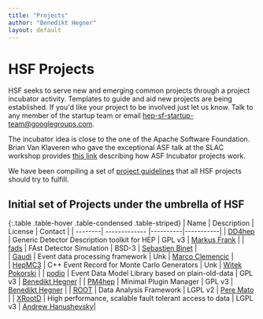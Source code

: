 ```yaml
---
title: "Projects"
author: "Benedikt Hegner"
layout: default
---
```


# HSF Projects

HSF seeks to serve new and emerging common projects through a project incubator activity. Templates to guide and aid new projects are being established. If you'd like your project to be involved just let us know. Talk to any member of the startup team or email hep-sf-startup-team@googlegroups.com.

The incubator idea is close to the one of the Apache Software Foundation. Brian Van Klaveren who gave the exceptional ASF talk at the SLAC workshop provides [this link](http://www.apache.org/foundation/how-it-works.html#incubator) describing how ASF Incubator projects work.

We have been compiling a set of [project guidelines](project_guidelines.html) that all HSF projects should try to fulfill.

## Initial set of Projects under the umbrella of HSF

{:.table .table-hover .table-condensed .table-striped}
| Name  | Description | License | Contact |
| --------| ------------- |----------|-----------|
| [DD4hep](http://hepsoftware.org/e/dd4hep)   | Generic Detector Description toolkit for HEP  | GPL v3 | [Markus Frank](mailto:marks.frank@cern.ch) |
| [fads](http://hepsoftware.org/e/fads)          | FAst Detector Simulation  | BSD-3 | [Sebastien Binet](mailto:binet@cern.ch) |  
| [Gaudi](http://hepsoftware.org/e/gaudi)          | Event data processing framework | Unk | [Marco Clemencic](mailto:marco.clemencic@cern.ch) |  
| [HepMC3](http://hepsoftware.org/e/hepmc3) | C++ Event Record for Monte Carlo Generators | Unk | [Witek Pokorski](mailto:witold.pokorski@cern.ch) |
| [podio](https://github.com/hegner/podio) | Event Data Model Library based on plain-old-data | GPL v3 | [Benedikt Hegner](mailto:benedikt.hegner@cern.ch) |
| [PM4hep](https://github.com/hegner/PM4hep) | Minimal Plugin Manager | GPL v3 | [Benedikt Hegner](mailto:benedikt.hegner@cern.ch) |
| [ROOT](http://hepsoftware.org/e/root)            | Data Analysis Framework | LGPL v2 | [Pere Mato](mailto:pere.mato@cern.ch) |
| [XRootD](http://hepsoftware.org/e/xrootd)     | High performance, scalable fault tolerant access to data  | LGPL v3 | [Andrew Hanushevsky](mailto:abh@stanford.edu)|
